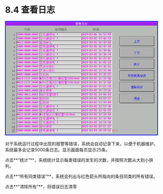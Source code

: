 # 8.4 查看日志

![](../.gitbook/assets/026.png)

对于系统运行过程中出现的报警等错误，系统会自动记录下来，以便于机器维护。系统最多会记录5000条日志。显示画面每页显示25条。

点击**“统计”**，系统统计显示每类错误的发生的次数，并按照次数从大到小排列。

点击**“所有同类错误”**，系统会列出与红色箭头所指向的条目同类的所有错误。

点击**“清除所有”**，将错误日志清零

